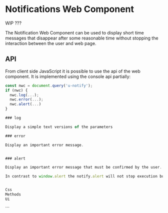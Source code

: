 # Notifications Web Component

WIP ???

The Notification Web Component can be used to display short time messages that disappear after some reasonable time without stopping the interaction between the user and web page.


## API

From client side JavaScript it is possible to use the api of the web component. It is implemented using the console api partially:

``` JavaScript 
const nwc = document.query('u-notify');
if (nwc) {
  nwc.log(...);
  nwc.error(...);
  nwc.alert(...)
}

### log

Display a simple text versions of the parameters 

### error

Display an important error message.


### alert

Display an important error message that must be confirmed by the user.

In contrast to window.alert the notify.alert will not stop execution but the notification will stay on top of the page until closed.


Css
Methods
Ui

```
<u-notify>
```
